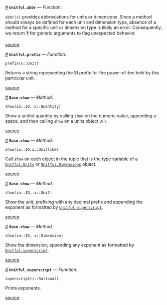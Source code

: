 <a id='Unitful.abbr' href='#Unitful.abbr'>#</a>
**`Unitful.abbr`** &mdash; *Function*.



`abbr(x)` provides abbreviations for units or dimensions. Since a method should always be defined for each unit and dimension type, absence of a method for a specific unit or dimension type is likely an error. Consequently, we return ❓ for generic arguments to flag unexpected behavior.


<a target='_blank' href='https://github.com/ajkeller34/Unitful.jl/tree/c59bdb11355e215802e9746e8f67e07164437cce/src/Display.jl#L26-L31' class='documenter-source'>source</a><br>

<a id='Unitful.prefix' href='#Unitful.prefix'>#</a>
**`Unitful.prefix`** &mdash; *Function*.



```
prefix(x::Unit)
```

Returns a string representing the SI prefix for the power-of-ten held by this particular unit.


<a target='_blank' href='https://github.com/ajkeller34/Unitful.jl/tree/c59bdb11355e215802e9746e8f67e07164437cce/src/Display.jl#L34-L41' class='documenter-source'>source</a><br>

<a id='Base.show-Tuple{IO,Unitful.Quantity}' href='#Base.show-Tuple{IO,Unitful.Quantity}'>#</a>
**`Base.show`** &mdash; *Method*.



```
show(io::IO, x::Quantity)
```

Show a unitful quantity by calling `show` on the numeric value, appending a space, and then calling `show` on a units object `U()`.


<a target='_blank' href='https://github.com/ajkeller34/Unitful.jl/tree/c59bdb11355e215802e9746e8f67e07164437cce/src/Display.jl#L50-L57' class='documenter-source'>source</a><br>

<a id='Base.show-Tuple{IO,Unitful.Unitlike}' href='#Base.show-Tuple{IO,Unitful.Unitlike}'>#</a>
**`Base.show`** &mdash; *Method*.



```
show(io::IO,x::Unitlike)
```

Call `show` on each object in the tuple that is the type variable of a [`Unitful.Units`](types.md#Unitful.Units) or [`Unitful.Dimensions`](types.md#Unitful.Dimensions) object.


<a target='_blank' href='https://github.com/ajkeller34/Unitful.jl/tree/c59bdb11355e215802e9746e8f67e07164437cce/src/Display.jl#L67-L74' class='documenter-source'>source</a><br>

<a id='Base.show-Tuple{IO,Unitful.Unit}' href='#Base.show-Tuple{IO,Unitful.Unit}'>#</a>
**`Base.show`** &mdash; *Method*.



```
show(io::IO, x::Unit)
```

Show the unit, prefixing with any decimal prefix and appending the exponent as formatted by [`Unitful.superscript`](display.md#Unitful.superscript).


<a target='_blank' href='https://github.com/ajkeller34/Unitful.jl/tree/c59bdb11355e215802e9746e8f67e07164437cce/src/Display.jl#L86-L93' class='documenter-source'>source</a><br>

<a id='Base.show-Tuple{IO,Unitful.Dimension}' href='#Base.show-Tuple{IO,Unitful.Dimension}'>#</a>
**`Base.show`** &mdash; *Method*.



```
show(io::IO, x::Dimension)
```

Show the dimension, appending any exponent as formatted by [`Unitful.superscript`](display.md#Unitful.superscript).


<a target='_blank' href='https://github.com/ajkeller34/Unitful.jl/tree/c59bdb11355e215802e9746e8f67e07164437cce/src/Display.jl#L101-L108' class='documenter-source'>source</a><br>

<a id='Unitful.superscript' href='#Unitful.superscript'>#</a>
**`Unitful.superscript`** &mdash; *Function*.



```
superscript(i::Rational)
```

Prints exponents.


<a target='_blank' href='https://github.com/ajkeller34/Unitful.jl/tree/c59bdb11355e215802e9746e8f67e07164437cce/src/Display.jl#L114-L120' class='documenter-source'>source</a><br>

